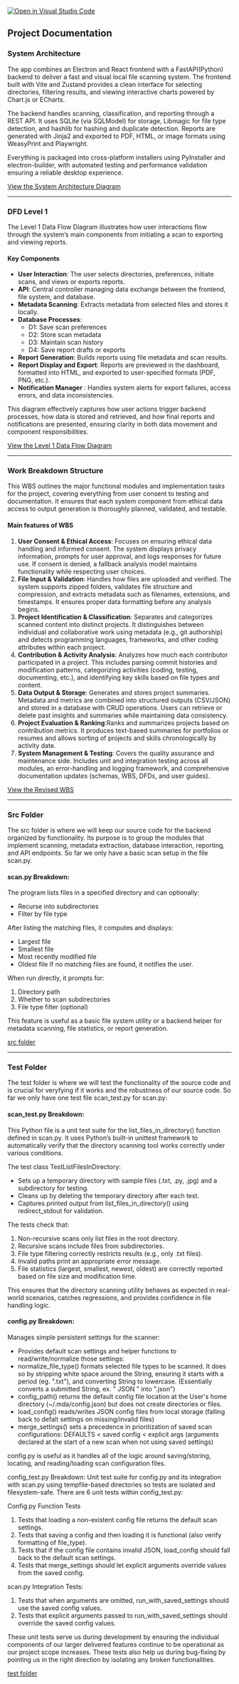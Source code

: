 [![Open in Visual Studio Code](https://classroom.github.com/assets/open-in-vscode-2e0aaae1b6195c2367325f4f02e2d04e9abb55f0b24a779b69b11b9e10269abc.svg)](https://classroom.github.com/online_ide?assignment_repo_id=20510454&assignment_repo_type=AssignmentRepo)

## Project Documentation

### System Architecture
The app combines an Electron and React frontend with a FastAPI(Python) backend to deliver a fast and visual local file scanning system. The frontend built with Vite and Zustand provides a clean interface for selecting directories, filtering results, and viewing interactive charts powered by Chart.js or ECharts.

The backend handles scanning, classification, and reporting through a REST API. It uses SQLite (via SQLModel) for storage, Libmagic for file type detection, and hashlib for hashing and duplicate detection. Reports are generated with Jinja2 and exported to PDF, HTML, or image formats using WeasyPrint and Playwright.

Everything is packaged into cross-platform installers using PyInstaller and electron-builder, with automated testing and performance validation ensuring a reliable desktop experience.

[View the System Architecture Diagram](https://github.com/COSC-499-W2025/capstone-project-team-11/blob/SystemArchitecture/SystemArchitecture.md)


---

### DFD Level 1
The Level 1 Data Flow Diagram illustrates how user interactions flow through the system’s main components from initiating a scan to exporting and viewing reports.

#### Key Components
- **User Interaction**: The user selects directories, preferences, initiate scans, and views or exports reports.
-  **API**: Central controller managing data exchange between the frontend, file system, and database.
-  **Metadata Scanning**: Extracts metadata from selected files and stores it locally.
-  **Database Processes**:
      - D1: Save scan preferences
      - D2: Store scan metadata
      - D3: Maintain scan history
      - D4: Save report drafts or exports
- **Report Generation**: Builds reports using file metadata and scan results.
- **Report Display and Export**: Reports are previewed in the dashboard, formatted into HTML, and exported to user-specified formats (PDF, PNG, etc.).
- **Notification Manager** : Handles system alerts for export failures, access errors, and data inconsistencies.

This diagram effectively captures how user actions trigger backend processes, how data is stored and retrieved, and how final reports and notifications are presented, ensuring clarity in both data movement and component responsibilities.

[View the Level 1 Data Flow Diagram](https://github.com/COSC-499-W2025/capstone-project-team-11/blob/dfd/docs/dfd/dfd1.jpg)



---


### Work Breakdown Structure 

This WBS outlines the major functional modules and implementation tasks for the project, covering everything from user consent to testing and documentation. It ensures that each system component from ethical data access to output generation is thoroughly planned, validated, and testable.

#### Main features of WBS
1. **User Consent & Ethical Access**: Focuses on ensuring ethical data handling and informed consent. The system displays privacy information, prompts for user approval, and logs responses for future use. If consent is denied, a fallback analysis model maintains functionality while respecting user choices.
2. **File Input & Validation**: Handles how files are uploaded and verified. The system supports zipped folders, validates file structure and compression, and extracts metadata such as filenames, extensions, and timestamps. It ensures proper data formatting before any analysis begins.
3. **Project Identification & Classification**: Separates and categorizes scanned content into distinct projects. It distinguishes between individual and collaborative work using metadata (e.g., git authorship) and detects programming languages, frameworks, and other coding attributes within each project.
4. **Contribution & Activity Analysis**: Analyzes how much each contributor participated in a project. This includes parsing commit histories and modification patterns, categorizing activities (coding, testing, documenting, etc.), and identifying key skills based on file types and content.
5. **Data Output & Storage**: Generates and stores project summaries. Metadata and metrics are combined into structured outputs (CSV/JSON) and stored in a database with CRUD operations. Users can retrieve or delete past insights and summaries while maintaining data consistency.
6. **Project Evaluation & Ranking**:Ranks and summarizes projects based on contribution metrics. It produces text-based summaries for portfolios or resumes and allows sorting of projects and skills chronologically by activity date.
7. **System Management & Testing**: Covers the quality assurance and maintenance side. Includes unit and integration testing across all modules, an error-handling and logging framework, and comprehensive documentation updates (schemas, WBS, DFDs, and user guides).

[View the Revised WBS](https://github.com/COSC-499-W2025/capstone-project-team-11/blob/main/docs/WBS%20CAPSTONE.webp)

---
### Src Folder
The src folder is where we will keep our source code for the backend organized by functionality. Its purpose is to group the modules that implement scanning, metadata extraction, database interaction, reporting, and API endpoints. So far we only have a basic scan setup in the file scan.py.

#### scan.py Breakdown:
The program lists files in a specified directory and can optionally:
- Recurse into subdirectories
- Filter by file type
  
After listing the matching files, it computes and displays:
- Largest file
- Smallest file
- Most recently modified file
- Oldest file
If no matching files are found, it notifies the user.

When run directly, it prompts for:
1. Directory path
2. Whether to scan subdirectories
3. File type filter (optional)

This feature is useful as a basic file system utility or a backend helper for metadata scanning, file statistics, or report generation.

[src folder](https://github.com/COSC-499-W2025/capstone-project-team-11/tree/main/src)

---

### Test Folder
The test folder is where we will test the functionality of the source code and is crucial for veryfying if it works and the robustness of our source code. So far we only have one test file scan_test.py for scan.py:

#### scan_test.py Breakdown:
This Python file is a unit test suite for the list_files_in_directory() function defined in scan.py. It uses Python’s built-in unittest framework to automatically verify that the directory scanning tool works correctly under various conditions.

The test class TestListFilesInDirectory:
- Sets up a temporary directory with sample files (.txt, .py, .jpg) and a subdirectory for testing.
- Cleans up by deleting the temporary directory after each test.
- Captures printed output from list_files_in_directory() using redirect_stdout for validation.

The tests check that:
1. Non-recursive scans only list files in the root directory.
2. Recursive scans include files from subdirectories.
3. File type filtering correctly restricts results (e.g., only .txt files).
4. Invalid paths print an appropriate error message.
5. File statistics (largest, smallest, newest, oldest) are correctly reported based on file size and modification time.

This ensures that the directory scanning utility behaves as expected in real-world scenarios, catches regressions, and provides confidence in file handling logic.

#### config.py Breakdown:
Manages simple persistent settings for the scanner: 
- Provides default scan settings and helper functions to read/write/normalize those settings:
- normalize_file_type() formats selected file types to be scanned. It does so by stripping white space around the String, ensuring it starts with a period (eg. ".txt"), and converting String to lowercase. (Essentially converts a submitted String, ex. " JSON " into ".json")
- config_path() returns the default config file location at the User's home directory (~/.mda/config.json) but does not create directories or files.
- load_config() reads/writes JSON config files from local storage (falling back to defalt settings on missing/invalid files)
- merge_settings() sets a precedence in prioritization of saved scan configurations: DEFAULTS < saved config < explicit args (arguments declared at the start of a new scan when not using saved settings)

config.py is useful as it handles all of the logic around saving/storing, locating, and reading/loading scan configuration files.

config_test.py Breakdown:
Unit test suite for config.py and its integration with scan.py using tempfile-based directories so tests are isolated and filesystem-safe. There are 6 unit tests within config_test.py:

Config.py Function Tests
1. Tests that loading a non-existent config file returns the default scan settings.
2. Tests that saving a config and then loading it is functional (also verify formatting of file_type).
3. Tests that if the config file contains invalid JSON, load_config should fall back to the default scan settings.
4. Tests that merge_settings should let explicit arguments override values from the saved config.

scan.py Integration Tests:
1. Tests that when arguments are omitted, run_with_saved_settings should use the saved config values.
2. Tests that explicit arguments passed to run_with_saved_settings should override the saved config values.

These unit tests serve us during development by ensuring the individual components of our larger delivered features continue to be operational as our project scope increases. These tests also help us during bug-fixing by pointing us in the right direction by isolating any broken functionalities.

[test folder](https://github.com/COSC-499-W2025/capstone-project-team-11/tree/main/test)
